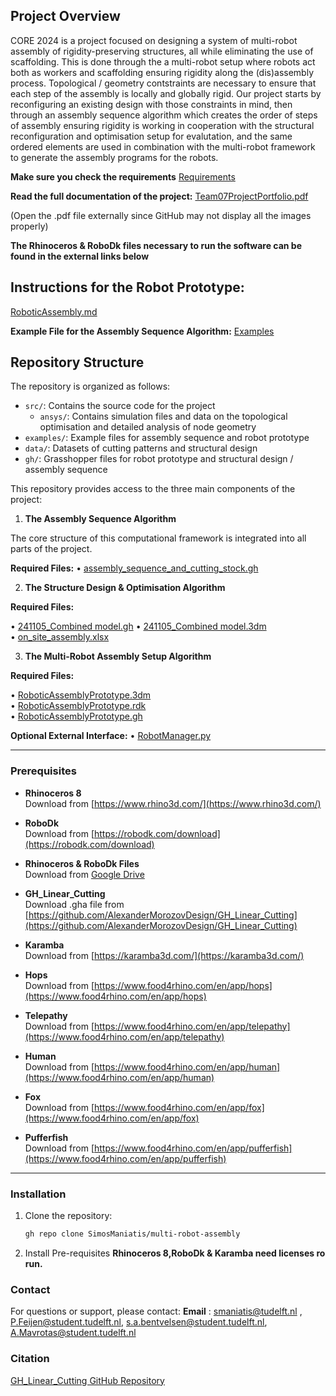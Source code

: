 ## Project Overview

CORE 2024 is a project focused on designing a system of multi-robot assembly of rigidity-preserving structures, all while eliminating the use of scaffolding. This is done through the a multi-robot setup where robots act both as workers and scaffolding ensuring rigidity along the (dis)assembly process. Topological / geometry contstraints are necessary to ensure that each step of the assembly is locally and globally rigid. Our project starts by reconfiguring an existing design with those constraints in mind, then through an assembly sequence algorithm which creates the order of steps of assembly ensuring rigidity is working in cooperation with the structural reconfiguration and optimisation setup for evalutation, and the same ordered elements are used in combination with the multi-robot framework to generate the assembly programs for the robots.

**Make sure you check the requirements**
[Requirements](https://github.com/SimosManiatis/multi-robot-assembly/blob/main/requirements.txt)

**Read the full documentation of the project:**
[Team07ProjectPortfolio.pdf](https://github.com/SimosManiatis/multi-robot-assembly/blob/main/Team07ProjectPortfolio.pdf)

(Open the .pdf file externally since GitHub may not display all the images properly)

**The Rhinoceros & RoboDk files necessary to run the software can be found in the external links below**

## Instructions for the Robot Prototype: 
[RoboticAssembly.md](https://github.com/SimosManiatis/multi-robot-assembly/blob/main/gh/robotic_assembly/RoboticAssembly.md)

**Example File for the Assembly Sequence Algorithm:**
[Examples](https://github.com/SimosManiatis/multi-robot-assembly/tree/main/examples)

## Repository Structure

The repository is organized as follows:

- `src/`: Contains the source code for the project  
  - `ansys/`: Contains simulation files and data on the topological optimisation and detailed analysis of node geometry
- `examples/`: Example files for assembly sequence and robot prototype
- `data/`: Datasets of cutting patterns and structural design
- `gh/`: Grasshopper files for robot prototype and structural design / assembly sequence

This repository provides access to the three main components of the project:

1) **The Assembly Sequence Algorithm**

The core structure of this computational framework is integrated into all parts of the project.

**Required Files:**
  • [assembly_sequence_and_cutting_stock.gh](https://github.com/SimosManiatis/multi-robot-assembly/blob/main/gh/assembly_sequence/assembly_sequence_and_cutting_stock.gh)

2) **The Structure Design & Optimisation Algorithm**

**Required Files:**

  • [241105_Combined model.gh](https://github.com/SimosManiatis/multi-robot-assembly/blob/main/gh/structural_optimisation/241105_Combined%20model.gh)
  • [241105_Combined model.3dm](https://drive.google.com/file/d/1Ds01K0zyoJiDR4t8Iob-g5H5hhUbotOR/view?usp=sharing)  
  • [on_site_assembly.xlsx](https://github.com/SimosManiatis/multi-robot-assembly/blob/main/gh/structural_optimisation/on_site_assembly.xlsx)

3) **The Multi-Robot Assembly Setup Algorithm**

**Required Files:**

  • [RoboticAssemblyPrototype.3dm](https://drive.google.com/file/d/1RJFRhfzesO6kzf9160D5oSREZPiYviEM/view?usp=drive_link)  
  • [RoboticAssemblyPrototype.rdk](https://drive.google.com/file/d/1FT9tKub4zBwlEuxIuXIC0ZLAkGPYGocG/view?usp=drive_link)  
  • [RoboticAssemblyPrototype.gh](https://github.com/SimosManiatis/multi-robot-assembly/blob/main/gh/robotic_assembly/RoboticAssemblyPrototype.gh)

**Optional External Interface:**
  • [RobotManager.py](https://github.com/SimosManiatis/multi-robot-assembly/blob/main/src/robotic_assembly/RobotManager.py)

---

### Prerequisites

- **Rhinoceros 8**  
  Download from [https://www.rhino3d.com/](https://www.rhino3d.com/)

- **RoboDk**  
  Download from [https://robodk.com/download](https://robodk.com/download)

- **Rhinoceros & RoboDk Files**  
  Download from [Google Drive](https://drive.google.com/drive/folders/1hj0ywdX9TM16v8JOCXHmmRV7WWfTj7M6?usp=drive_link)

- **GH_Linear_Cutting**  
  Download .gha file from [https://github.com/AlexanderMorozovDesign/GH_Linear_Cutting](https://github.com/AlexanderMorozovDesign/GH_Linear_Cutting)

- **Karamba**  
  Download from [https://karamba3d.com/](https://karamba3d.com/)

- **Hops**  
  Download from [https://www.food4rhino.com/en/app/hops](https://www.food4rhino.com/en/app/hops)

- **Telepathy**  
  Download from [https://www.food4rhino.com/en/app/telepathy](https://www.food4rhino.com/en/app/telepathy)

- **Human**  
  Download from [https://www.food4rhino.com/en/app/human](https://www.food4rhino.com/en/app/human)

- **Fox**  
  Download from [https://www.food4rhino.com/en/app/fox](https://www.food4rhino.com/en/app/fox)

- **Pufferfish**  
  Download from [https://www.food4rhino.com/en/app/pufferfish](https://www.food4rhino.com/en/app/pufferfish)

---

### Installation

1. Clone the repository:
   ```bash
   gh repo clone SimosManiatis/multi-robot-assembly

2. Install Pre-requisites
**Rhinoceros 8,RoboDk & Karamba need licenses ro run.**

### Contact

For questions or support, please contact:
**Email** : smaniatis@tudelft.nl , P.Feijen@student.tudelft.nl, s.a.bentvelsen@student.tudelft.nl, A.Mavrotas@student.tudelft.nl

### Citation 
[GH_Linear_Cutting GitHub Repository](https://github.com/AlexanderMorozovDesign/GH_Linear_Cutting)
